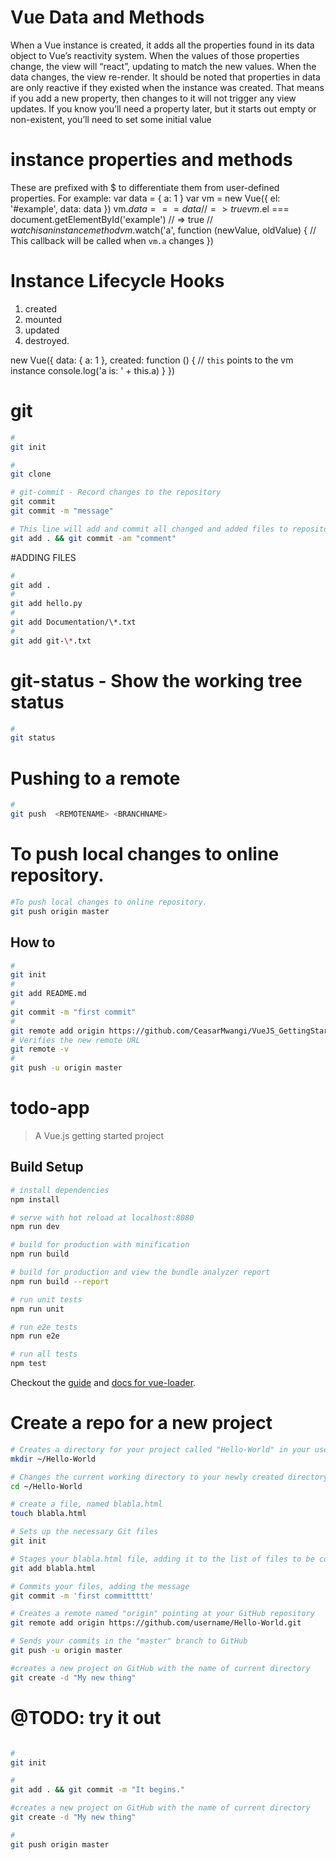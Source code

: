 
Vue Data and Methods
===============================
When a Vue instance is created, it adds all the properties found in its data object to Vue’s reactivity system. 
When the values of those properties change, the view will “react”, updating to match the new values.
When the data changes, the view re-render. 
It should be noted that properties in data are only reactive if they existed when the instance was created. 
That means if you add a new property, then changes to it will not trigger any view updates. 
If you know you’ll need a property later, but it starts out empty or non-existent, you’ll need to set some initial value



instance properties and methods
==============================
These are prefixed with $ to differentiate them from user-defined properties. For example:
var data = { a: 1 }
var vm = new Vue({
  el: '#example',
  data: data
})
vm.$data === data // => true
vm.$el === document.getElementById('example') // => true
// $watch is an instance method
vm.$watch('a', function (newValue, oldValue) {
  // This callback will be called when `vm.a` changes
})




Instance Lifecycle Hooks
==============================
1. created
2. mounted
3. updated
4. destroyed.

new Vue({
  data: {
    a: 1
  },
  created: function () {
    // `this` points to the vm instance
    console.log('a is: ' + this.a)
  }
})


# git
``` bash
#
git init

#
git clone

# git-commit - Record changes to the repository
git commit
git commit -m "message"

# This line will add and commit all changed and added files to repository.
git add . && git commit -am "comment"
```

#ADDING FILES
``` bash
#
git add .
#
git add hello.py
#
git add Documentation/\*.txt
#
git add git-\*.txt
```
# git-status - Show the working tree status
``` bash
#
git status 
```

# Pushing to a remote
``` bash
#
git push  <REMOTENAME> <BRANCHNAME> 
```
# To push local changes to online repository.
``` bash
#To push local changes to online repository.
git push origin master
```
## How to
``` bash
#
git init
#
git add README.md
#
git commit -m "first commit"
#
git remote add origin https://github.com/CeasarMwangi/VueJS_GettingStarted.git
# Verifies the new remote URL
git remote -v
#
git push -u origin master

```

# todo-app

> A Vue.js getting started project

## Build Setup

``` bash
# install dependencies
npm install

# serve with hot reload at localhost:8080
npm run dev

# build for production with minification
npm run build

# build for production and view the bundle analyzer report
npm run build --report

# run unit tests
npm run unit

# run e2e tests
npm run e2e

# run all tests
npm test
```

Checkout the [guide](http://.../.../) and [docs for vue-loader](http://.../...).

# Create a repo for a new project
``` bash
# Creates a directory for your project called "Hello-World" in your user directory
mkdir ~/Hello-World

# Changes the current working directory to your newly created directory
cd ~/Hello-World

# create a file, named blabla.html
touch blabla.html

# Sets up the necessary Git files
git init

# Stages your blabla.html file, adding it to the list of files to be committed
git add blabla.html

# Commits your files, adding the message 
git commit -m 'first committttt'

# Creates a remote named "origin" pointing at your GitHub repository
git remote add origin https://github.com/username/Hello-World.git

# Sends your commits in the "master" branch to GitHub
git push -u origin master

#creates a new project on GitHub with the name of current directory
git create -d "My new thing"
```
# @TODO: try it out
``` bash

#
git init

#
git add . && git commit -m "It begins."

#creates a new project on GitHub with the name of current directory
git create -d "My new thing"

#
git push origin master
```
